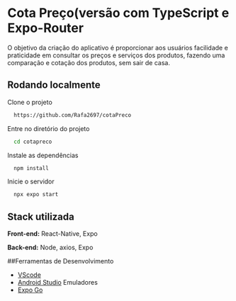 
# Cota Preço(versão com TypeScript e Expo-Router

O objetivo da criação do aplicativo é proporcionar aos usuários facilidade e praticidade em consultar os preços e serviços dos produtos, fazendo uma comparação e cotação dos produtos, sem sair de casa. 


## Rodando localmente

Clone o projeto

```bash
  https://github.com/Rafa2697/cotaPreco
```

Entre no diretório do projeto

```bash
  cd cotapreco
```

Instale as dependências

```bash
  npm install
```

Inicie o servidor

```bash
  npx expo start
```


## Stack utilizada

**Front-end:** React-Native, Expo

**Back-end:** Node, axios, Expo

##Ferramentas de Desenvolvimento
- [VScode](https://code.visualstudio.com/)
- [Android Studio](https://developer.android.com/studio?hl=pt-br) Emuladores
- [Expo Go](https://expo.dev/go)

